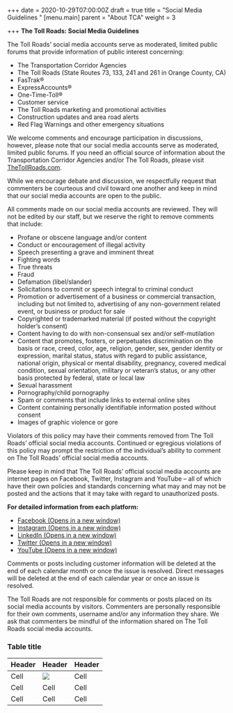 +++
date = 2020-10-29T07:00:00Z
draft = true
title = "Social Media Guidelines "
[menu.main]
parent = "About TCA"
weight = 3

+++
**The Toll Roads: Social Media Guidelines**

The Toll Roads’ social media accounts serve as moderated, limited public forums that provide information of public interest concerning:

* The Transportation Corridor Agencies
* The Toll Roads (State Routes 73, 133, 241 and 261 in Orange County, CA)
* FasTrak®
* ExpressAccounts®
* One-Time-Toll®
* Customer service
* The Toll Roads marketing and promotional activities
* Construction updates and area road alerts
* Red Flag Warnings and other emergency situations

We welcome comments and encourage participation in discussions, however, please note that our social media accounts serve as moderated, limited public forums. If you need an official source of information about the Transportation Corridor Agencies and/or The Toll Roads, please visit [TheTollRoads.com](https://thetollroads.com/).

While we encourage debate and discussion, we respectfully request that commenters be courteous and civil toward one another and keep in mind that our social media accounts are open to the public.

All comments made on our social media accounts are reviewed. They will not be edited by our staff, but we reserve the right to remove comments that include:

* Profane or obscene language and/or content
* Conduct or encouragement of illegal activity
* Speech presenting a grave and imminent threat
* Fighting words
* True threats
* Fraud
* Defamation (libel/slander)
* Solicitations to commit or speech integral to criminal conduct
* Promotion or advertisement of a business or commercial transaction, including but not limited to, advertising of any non-government related event, or business or product for sale
* Copyrighted or trademarked material (if posted without the copyright holder’s consent)
* Content having to do with non-consensual sex and/or self-mutilation
* Content that promotes, fosters, or perpetuates discrimination on the basis or race, creed, color, age, religion, gender, sex, gender identity or expression, marital status, status with regard to public assistance, national origin, physical or mental disability, pregnancy, covered medical condition, sexual orientation, military or veteran’s status, or any other basis protected by federal, state or local law
* Sexual harassment
* Pornography/child pornography
* Spam or comments that include links to external online sites
* Content containing personally identifiable information posted without consent
* Images of graphic violence or gore

Violators of this policy may have their comments removed from The Toll Roads’ official social media accounts. Continued or egregious violations of this policy may prompt the restriction of the individual’s ability to comment on The Toll Roads’ official social media accounts.

Please keep in mind that The Toll Roads’ official social media accounts are internet pages on Facebook, Twitter, Instagram and YouTube – all of which have their own policies and standards concerning what may and may not be posted and the actions that it may take with regard to unauthorized posts.

**For detailed information from each platform:**

* [Facebook (Opens in a new window)](https://www.facebook.com/communitystandards/)
* [Instagram (Opens in a new window)](https://help.instagram.com/477434105621119)
* [LinkedIn (Opens in a new window)](https://www.linkedin.com/company/thetollroads/)
* [Twitter (Opens in a new window)](https://help.twitter.com/en/rules-and-policies/twitter-rules)
* [YouTube (Opens in a new window)](https://www.youtube.com/t/terms)

Comments or posts including customer information will be deleted at the end of each calendar month or once the issue is resolved. Direct messages will be deleted at the end of each calendar year or once an issue is resolved.

The Toll Roads are not responsible for comments or posts placed on its social media accounts by visitors. Commenters are personally responsible for their own comments, username and/or any information they share. We ask that commenters be mindful of the information shared on The Toll Roads social media accounts.



### Table title

| Header | Header | Header |
| --- | --- | --- |
| Cell | ![](/uploads/untitled.png) | Cell |
| Cell | Cell | Cell |
| Cell | Cell | Cell |